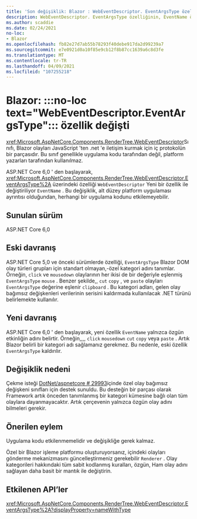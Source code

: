 ```yaml
---
title: 'Son değişiklik: Blazor : WebEventDescriptor. EventArgsType özelliği değişti'
description: WebEventDescriptor. EventArgsType özelliğinin, EventName özelliği ile değiştirildiği ASP.NET Core 6,0 ' deki Son değişiklik hakkında bilgi edinin.
ms.author: scaddie
ms.date: 02/24/2021
no-loc:
- Blazor
ms.openlocfilehash: fb82e27d7ab55b78293f40debe917da2d99239a7
ms.sourcegitcommit: e7e0921d0a10f85e9cb12f8b87cc1639a6c8d3fe
ms.translationtype: MT
ms.contentlocale: tr-TR
ms.lasthandoff: 04/09/2021
ms.locfileid: "107255218"
---
```

# <a name="blazor-no-loc-textwebeventdescriptoreventargstype-property-replaced"></a>Blazor: :::no-loc text="WebEventDescriptor.EventArgsType"::: özellik değişti

<xref:Microsoft.AspNetCore.Components.RenderTree.WebEventDescriptor>Sınıfı, Blazor olayları JavaScript 'ten .net 'e iletişim kurmak için iç protokolün bir parçasıdır. Bu sınıf genellikle uygulama kodu tarafından değil, platform yazarları tarafından kullanılmaz.

ASP.NET Core 6,0 ' den başlayarak, <xref:Microsoft.AspNetCore.Components.RenderTree.WebEventDescriptor.EventArgsType%2A> üzerindeki özelliği `WebEventDescriptor` Yeni bir özellik ile değiştiriliyor `EventName` . Bu değişiklik, alt düzey platform uygulaması ayrıntısı olduğundan, herhangi bir uygulama kodunu etkilemeyebilir.

## <a name="version-introduced"></a>Sunulan sürüm

ASP.NET Core 6,0

## <a name="old-behavior"></a>Eski davranış

ASP.NET Core 5,0 ve önceki sürümlerde özelliği, `EventArgsType` Blazor DOM olay türleri grupları için standart olmayan,-özel kategori adını tanımlar. Örneğin, `click` ve `mousedown` olaylarının her ikisi de bir değeriyle eşlenmiş `EventArgsType` `mouse` . Benzer şekilde,, `cut` `copy` , ve `paste` olayları `EventArgsType` değerine eşlenir `clipboard` . Bu kategori adları, gelen olay bağımsız değişkenleri verilerinin serisini kaldırmada kullanılacak .NET türünü belirlemekte kullanılır.

## <a name="new-behavior"></a>Yeni davranış

ASP.NET Core 6,0 ' den başlayarak, yeni özellik `EventName` yalnızca özgün etkinliğin adını belirtir. Örneğin,,,, `click` `mousedown` `cut` `copy` veya `paste` . Artık Blazor belirli bir kategori adı sağlamanız gerekmez. Bu nedenle, eski özellik `EventArgsType` kaldırılır.

## <a name="reason-for-change"></a>Değişiklik nedeni

Çekme isteği [DotNet/aspnetcore # 29993](https://github.com/dotnet/aspnetcore/pull/29993)içinde özel olay bağımsız değişkeni sınıfları için destek sunuldu. Bu desteğin bir parçası olarak Framework artık önceden tanımlanmış bir kategori kümesine bağlı olan tüm olaylara dayanmayacaktır. Artık çerçevenin yalnızca özgün olay adını bilmeleri gerekir.

## <a name="recommended-action"></a>Önerilen eylem

Uygulama kodu etkilenmemelidir ve değişikliğe gerek kalmaz.

Özel bir Blazor işleme platformu oluşturuyorsanız, içindeki olayları gönderme mekanizmasını güncelleştirmeniz gerekebilir `Renderer` . Olay kategorileri hakkındaki tüm sabit kodlanmış kuralları, özgün, Ham olay adını sağlayan daha basit bir mantık ile değiştirin.

## <a name="affected-apis"></a>Etkilenen API’ler

<xref:Microsoft.AspNetCore.Components.RenderTree.WebEventDescriptor.EventArgsType%2A?displayProperty=nameWithType>

<!--

## Category

ASP.NET Core

## Affected APIs

`P:Microsoft.AspNetCore.Components.RenderTree.WebEventDescriptor.EventArgsType`

-->
